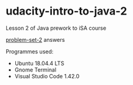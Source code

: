 # udacity-intro-to-java-2

Lesson 2 of Java prework to iSA course

[problem-set-2](https://s3.amazonaws.com/video.udacity-data.com/topher/2018/May/5afb348b_problem-set-2/problem-set-2.pdf "Go to page") answers

Programmes used:
- Ubuntu 18.04.4 LTS
- Gnome Terminal
- Visual Studio Code 1.42.0
